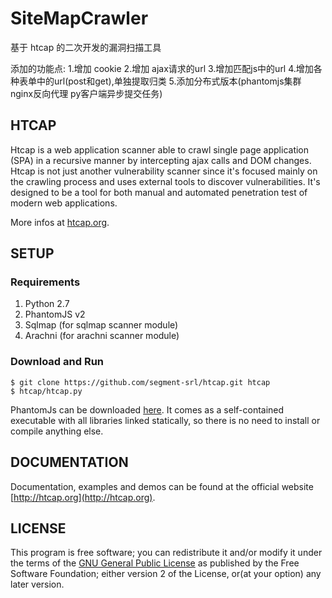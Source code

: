 # SiteMapCrawler
基于 htcap 的二次开发的漏洞扫描工具

添加的功能点:
1.增加 cookie 
2.增加 ajax请求的url
3.增加匹配js中的url
4.增加各种表单中的url(post和get),单独提取归类
5.添加分布式版本(phantomjs集群 nginx反向代理 py客户端异步提交任务)

## HTCAP

Htcap is a web application scanner able to crawl single page application (SPA) in a recursive manner by intercepting ajax calls and DOM changes.  
Htcap is not just another vulnerability scanner since it's focused mainly on the crawling process and uses external tools to discover vulnerabilities. It's designed to be a tool for both manual and automated penetration test of modern web applications.

More infos at [htcap.org](http://htcap.org).

## SETUP

### Requirements

 1. Python 2.7
 2. PhantomJS v2
 3. Sqlmap (for sqlmap scanner module)
 4. Arachni (for arachni scanner module)

### Download and Run

```console
$ git clone https://github.com/segment-srl/htcap.git htcap
$ htcap/htcap.py
```

PhantomJs can be downloaded [here](http://phantomjs.org//download.html). It comes as a self-contained executable with all libraries linked statically, so there is no need to install or compile anything else.  


## DOCUMENTATION

Documentation, examples and demos can be found at the official website [http://htcap.org](http://htcap.org).

## LICENSE

This program is free software; you can redistribute it and/or modify it under the terms of the [GNU General Public License](https://www.gnu.org/licenses/gpl-2.0.html) as published by the Free Software Foundation; either version 2 of the License, or(at your option) any later version.
